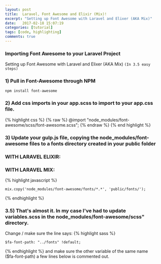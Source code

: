```yaml
---
layout: post
title:  Laravel, Font Awesome and Elixir (Mix)!
excerpt: "Setting up Font Awesome with Laravel and Elixer (AKA Mix)"
date:   2017-02-18 15:07:19
categories: [tutorial]
tags: [code, highlighting]
comments: true
---
```


###  Importing Font Awesome to your Laravel Project
Setting up Font Awesome with Laravel and Elixer (AKA Mix) `(In 3.5 easy steps)`

### 1) Pull in Font-Awesome through NPM
`npm install font-awesome`

### 2) Add css imports in your app.scss to import to your app.css file.
{% highlight css %}
{% raw %}
    @import "node_modules/font-awesome/scss/font-awesome.scss";
{% endraw %}
{% end highlight %}

### 3) Update your gulp.js file, copying the node_modules/font-awesome files to a fonts directory created in your public folder
### WITH LARAVEL ELIXIR:

### WITH LARAVEL MIX:
{% highlight javascript %}

    mix.copy('node_modules/font-awesome/fonts/*.*', 'public/fonts/');

{% endhighlight %}

### 3.5) That's almost it. In my case I've had to update variables.scss in the node_modules/font-awesome/scss" directory.
Change / make sure the line says:
{% highlight sass %}

    $fa-font-path: "../fonts" !default;

{% endhighlight %}
and make sure the other variable of the same name ($fa-font-path) a few lines below is commented out.